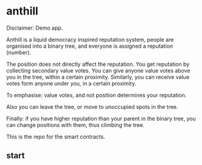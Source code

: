 # anthill

Disclaimer: Demo app.

Anthill is a liquid democracy inspired reputation system, people are organised into a binary tree, and everyone is assigned a reputation (number). 

The position does not directly affect the reputation. You get reputation by collecting secondary value votes. You can give anyone value votes above you in the tree, within a certain proximity. Similarly, you can receive value votes form anyone under you, in a certain proximity. 

To emphasise: value votes, and not position determines your reputation.

Also you can leave the tree, or move to unoccupied spots in the tree. 

Finally: if you have higher reputation than your parent in the binary tree, you can change positions with them, thus climbing the tree. 

This is the repo for the smart contracts.

## start 

